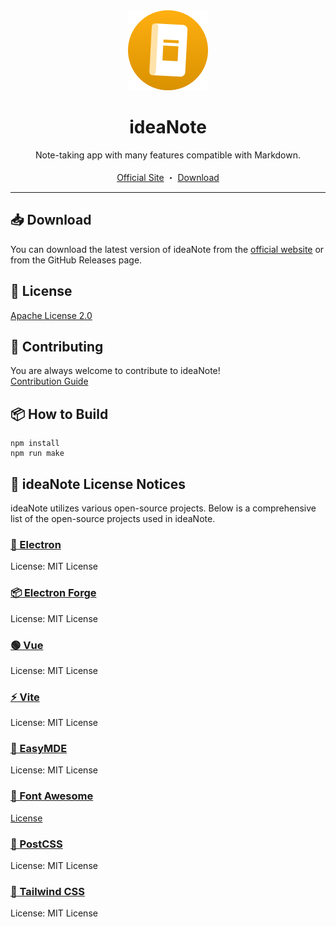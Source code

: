 <div align="center">
  <a href="https://github.com/ideanoteapp/ideanote-desktop/">
    <img src="/icon.png" alt="Logo" width="128" height="128">
  </a>

  <h1 align="center">ideaNote</h3>

  <p align="center">
       Note-taking app with many features compatible with Markdown.
    <br />
    <br />
    <a href="https://ideanote.korange.work/en/">Official Site</a>
    ・
    <a href="https://dub.sh/ideanote-1-0-0">Download</a>
  </p>
</div>

----

## 📥 Download
You can download the latest version of ideaNote from the [official website](https://ideanote.korange.work/en/) or from the GitHub Releases page.

## 📝 License
[Apache License 2.0](./LICENSE)

## 🌟 Contributing
You are always welcome to contribute to ideaNote!  
[Contribution Guide](./CONTRIBUTING.md)

## 📦 How to Build
```
npm install
npm run make
```

## 📄 ideaNote License Notices
ideaNote utilizes various open-source projects. Below is a comprehensive list of the open-source projects used in ideaNote.

### [🔮 Electron](https://github.com/electron/electron/)
License: MIT License

### [📦 Electron Forge](https://github.com/electron/forge/)
License: MIT License

### [🟢 Vue](https://github.com/vuejs/)
License: MIT License

### [⚡ Vite](https://github.com/vitejs/vite)
License: MIT License

### [📝 EasyMDE](https://github.com/Ionaru/easy-markdown-editor)
License: MIT License

### [🚩 Font Awesome](https://fontawesome.com/)
[License](https://fontawesome.com/license/free)

### [🎨 PostCSS](https://github.com/postcss/postcss)
License: MIT License

### [🎨 Tailwind CSS](https://github.com/tailwindlabs/tailwindcss)
License: MIT License
